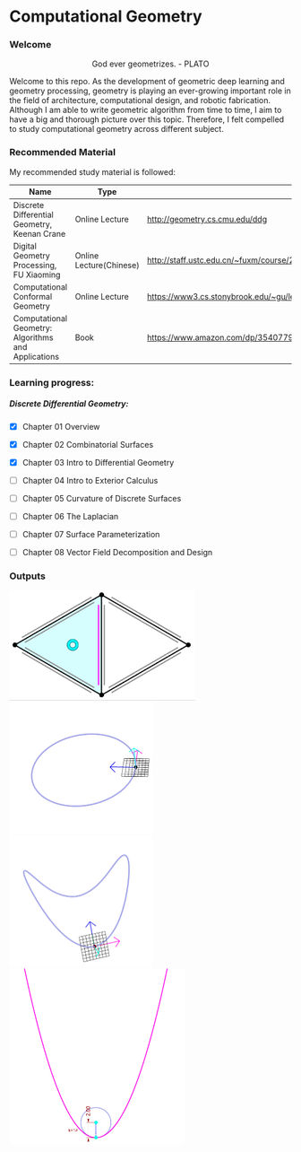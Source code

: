# Computational Geometry



### Welcome


<div align="center">God ever geometrizes. - PLATO </div>



Welcome to this repo. As the development of geometric deep learning and geometry processing, geometry is playing an ever-growing important role in the field of architecture, computational design, and robotic fabrication. Although I am able to write geometric algorithm from time to time, I aim to have a big and thorough picture over this topic. Therefore, I felt compelled to study computational geometry across different subject.



### Recommended Material

My recommended study material is followed:

| Name                                                | Type                    | Link                                                         |
| --------------------------------------------------- | ----------------------- | ------------------------------------------------------------ |
| Discrete Differential Geometry, Keenan Crane        | Online Lecture          | http://geometry.cs.cmu.edu/ddg                               |
| Digital Geometry Processing, FU Xiaoming            | Online Lecture(Chinese) | http://staff.ustc.edu.cn/~fuxm/course/2020_Spring_DGP/index.html |
| Computational Conformal Geometry                    | Online Lecture          | https://www3.cs.stonybrook.edu/~gu/lectures/2020/            |
| Computational Geometry: Algorithms and Applications | Book                    | https://www.amazon.com/dp/3540779736/ref=cm_sw_em_r_mt_dp_TN2TN09Q61YS2C2D344T |



### Learning progress:

##### Discrete Differential Geometry:

- [x] Chapter 01 Overview
- [x] Chapter 02 Combinatorial Surfaces
- [x] Chapter 03 Intro to Differential Geometry
- [ ] Chapter 04 Intro to Exterior Calculus
- [ ] Chapter 05 Curvature of Discrete Surfaces
- [ ] Chapter 06 The Laplacian
- [ ] Chapter 07 Surface Parameterization
- [ ] Chapter 08 Vector Field Decomposition and Design



### Outputs



<img src="DDG-Chapter02-Combinatorial-Surfaces/Chapter 02 Combinatorial Surfaces[Lecture-CourseNote].assets/orbits_faces.gif" alt="orbits_faces" style="zoom:67%;" />



<img src="DDG-Chapter03-Intro-to-Differential-Geometry/Chapter 03 Intro to Differential Geometry[Lecture-CourseNote].assets/why-tangent-normal-ortho.gif" alt="why-tangent-normal-ortho" style="zoom:50%;" />



<img src="DDG-Chapter03-Intro-to-Differential-Geometry/Chapter 03 Intro to Differential Geometry[Lecture-CourseNote].assets/why-tangent-normal-ortho1.gif" alt="why-tangent-normal-ortho1" style="zoom:50%;" />



<img src="DDG-Chapter03-Intro-to-Differential-Geometry/Chapter 03 Intro to Differential Geometry[Lecture-CourseNote].assets/curvature-of-curve.gif" alt="curvature-of-curve" style="zoom:50%;" />




